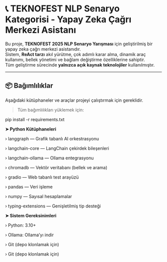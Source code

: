 # 📞 TEKNOFEST NLP Senaryo Kategorisi - Yapay Zeka Çağrı Merkezi Asistanı

Bu proje, **TEKNOFEST 2025 NLP Senaryo Yarışması** için geliştirilmiş bir yapay zeka çağrı merkezi asistanıdır.  
Sistem, **ReAct tarzı** akıl yürütme, çok adımlı karar alma, dinamik araç kullanımı, bellek yönetimi ve bağlam değiştirme özelliklerine sahiptir.  
Tüm geliştirme sürecinde **yalnızca açık kaynak teknolojiler** kullanılmıştır.

---

## 📦 Bağımlılıklar

Aşağıdaki kütüphaneler ve araçlar projeyi çalıştırmak için gereklidir.

> Tüm bağımlılıkları yüklemek için:

pip install -r requirements.txt

**➤ Python Kütüphaneleri**

› langgraph — Grafik tabanlı AI orkestrasyonu

› langchain-core — LangChain çekirdek bileşenleri

› langchain-ollama — Ollama entegrasyonu

› chromadb — Vektör veritabanı (bellek ve arama)

› gradio — Web tabanlı test arayüzü

› pandas — Veri işleme

› numpy — Sayısal hesaplamalar

› typing-extensions — Genişletilmiş tip desteği

**➤ Sistem Gereksinimleri**

› Python: 3.10+

› Ollama: Ollama’yı indir

› Git (depo klonlamak için)

› Git (depo klonlamak için)

